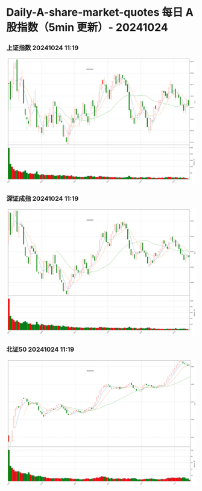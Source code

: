 
# Daily-A-share-market-quotes 每日 A 股指数（5min 更新）- 20241024

### 上证指数 20241024 11:19
![](./fig/2024/10/20241024-sh000001.png)

### 深证成指 20241024 11:19
![](./fig/2024/10/20241024-sz399001.png)

### 北证50 20241024 11:19
![](./fig/2024/10/20241024-bj899050.png)
